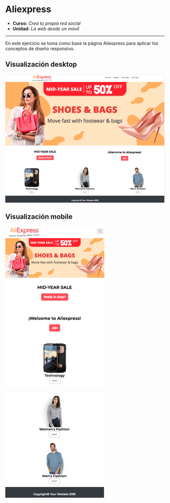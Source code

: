 # Aliexpress

* **Curso:** _Crea tu propia red social_
* **Unidad:** _La web desde un móvil_

***

En este ejercicio se toma como base la página Aliexpress para aplicar los conceptos de diseño responsivo.

## Visualización desktop
![Página Aliexpress Reto](assets/images/aliexpress.png)

## Visualización mobile
![Página Aliexpress Reto](assets/images/mobile1.png)

![Página Aliexpress Reto](assets/images/mobile2.png)




